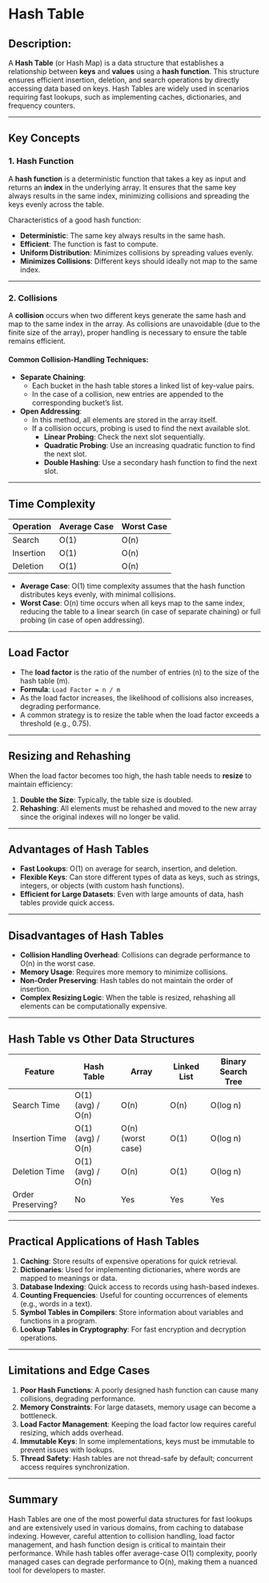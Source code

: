 # Hash Table

## Description:
A **Hash Table** (or Hash Map) is a data structure that establishes a relationship between **keys** and **values** using a **hash function**. This structure ensures efficient insertion, deletion, and search operations by directly accessing data based on keys. Hash Tables are widely used in scenarios requiring fast lookups, such as implementing caches, dictionaries, and frequency counters.

---

## Key Concepts

### 1. Hash Function
A **hash function** is a deterministic function that takes a key as input and returns an **index** in the underlying array. It ensures that the same key always results in the same index, minimizing collisions and spreading the keys evenly across the table.

Characteristics of a good hash function:
- **Deterministic**: The same key always results in the same hash.
- **Efficient**: The function is fast to compute.
- **Uniform Distribution**: Minimizes collisions by spreading values evenly.
- **Minimizes Collisions**: Different keys should ideally not map to the same index.

---

### 2. Collisions
A **collision** occurs when two different keys generate the same hash and map to the same index in the array. As collisions are unavoidable (due to the finite size of the array), proper handling is necessary to ensure the table remains efficient.

#### Common Collision-Handling Techniques:
- **Separate Chaining**:
  - Each bucket in the hash table stores a linked list of key-value pairs.
  - In the case of a collision, new entries are appended to the corresponding bucket’s list.
- **Open Addressing**:
  - In this method, all elements are stored in the array itself.
  - If a collision occurs, probing is used to find the next available slot.
    - **Linear Probing**: Check the next slot sequentially.
    - **Quadratic Probing**: Use an increasing quadratic function to find the next slot.
    - **Double Hashing**: Use a secondary hash function to find the next slot.

---

## Time Complexity

| Operation  | Average Case | Worst Case |
|------------|--------------|------------|
| Search     | O(1)         | O(n)       |
| Insertion  | O(1)         | O(n)       |
| Deletion   | O(1)         | O(n)       |

- **Average Case**: O(1) time complexity assumes that the hash function distributes keys evenly, with minimal collisions.
- **Worst Case**: O(n) time occurs when all keys map to the same index, reducing the table to a linear search (in case of separate chaining) or full probing (in case of open addressing).

---

## Load Factor
- The **load factor** is the ratio of the number of entries (n) to the size of the hash table (m).
- **Formula**: `Load Factor = n / m`
- As the load factor increases, the likelihood of collisions also increases, degrading performance.
- A common strategy is to resize the table when the load factor exceeds a threshold (e.g., 0.75).

---

## Resizing and Rehashing
When the load factor becomes too high, the hash table needs to **resize** to maintain efficiency:
1. **Double the Size**: Typically, the table size is doubled.
2. **Rehashing**: All elements must be rehashed and moved to the new array since the original indexes will no longer be valid.

---

## Advantages of Hash Tables
- **Fast Lookups**: O(1) on average for search, insertion, and deletion.
- **Flexible Keys**: Can store different types of data as keys, such as strings, integers, or objects (with custom hash functions).
- **Efficient for Large Datasets**: Even with large amounts of data, hash tables provide quick access.

---

## Disadvantages of Hash Tables
- **Collision Handling Overhead**: Collisions can degrade performance to O(n) in the worst case.
- **Memory Usage**: Requires more memory to minimize collisions.
- **Non-Order Preserving**: Hash tables do not maintain the order of insertion.
- **Complex Resizing Logic**: When the table is resized, rehashing all elements can be computationally expensive.

---
 
## Hash Table vs Other Data Structures
| Feature           | Hash Table         | Array             | Linked List      | Binary Search Tree |
|-------------------|--------------------|-------------------|-----------------|--------------------|
| Search Time       | O(1) (avg) / O(n)  | O(n)              | O(n)            | O(log n)           |
| Insertion Time    | O(1) (avg) / O(n)  | O(n) (worst case) | O(1)            | O(log n)           |
| Deletion Time     | O(1) (avg) / O(n)  | O(n)              | O(1)            | O(log n)           |
| Order Preserving? | No                 | Yes               | Yes             | Yes                |

---

## Practical Applications of Hash Tables
1. **Caching**: Store results of expensive operations for quick retrieval.
2. **Dictionaries**: Used for implementing dictionaries, where words are mapped to meanings or data.
3. **Database Indexing**: Quick access to records using hash-based indexes.
4. **Counting Frequencies**: Useful for counting occurrences of elements (e.g., words in a text).
5. **Symbol Tables in Compilers**: Store information about variables and functions in a program.
6. **Lookup Tables in Cryptography**: For fast encryption and decryption operations.

---

## Limitations and Edge Cases
1. **Poor Hash Functions**: A poorly designed hash function can cause many collisions, degrading performance.
2. **Memory Constraints**: For large datasets, memory usage can become a bottleneck.
3. **Load Factor Management**: Keeping the load factor low requires careful resizing, which adds overhead.
4. **Immutable Keys**: In some implementations, keys must be immutable to prevent issues with lookups.
5. **Thread Safety**: Hash tables are not thread-safe by default; concurrent access requires synchronization.

---

## Summary
Hash Tables are one of the most powerful data structures for fast lookups and are extensively used in various domains, from caching to database indexing. However, careful attention to collision handling, load factor management, and hash function design is critical to maintain their performance. While hash tables offer average-case O(1) complexity, poorly managed cases can degrade performance to O(n), making them a nuanced tool for developers to master.

